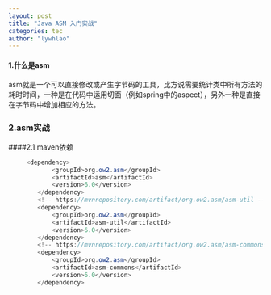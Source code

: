 ```yaml
---
layout: post
title: "Java ASM 入门实战"
categories: tec
author: "lywhlao"
---
```

#### 1.什么是asm
asm就是一个可以直接修改或产生字节码的工具，比方说需要统计类中所有方法的耗时时间，一种是在代码中运用切面（例如spring中的aspect），另外一种是直接在字节码中增加相应的方法。
### 2.asm实战
####2.1 maven依赖
``` java
     <dependency>
            <groupId>org.ow2.asm</groupId>
            <artifactId>asm</artifactId>
            <version>6.0</version>
        </dependency>
        <!-- https://mvnrepository.com/artifact/org.ow2.asm/asm-util -->
        <dependency>
            <groupId>org.ow2.asm</groupId>
            <artifactId>asm-util</artifactId>
            <version>6.0</version>
        </dependency>
        <!-- https://mvnrepository.com/artifact/org.ow2.asm/asm-commons -->
        <dependency>
            <groupId>org.ow2.asm</groupId>
            <artifactId>asm-commons</artifactId>
            <version>6.0</version>
        </dependency>


```

###